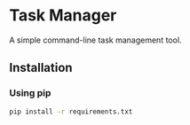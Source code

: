 # Task Manager

A simple command-line task management tool.

## Installation

### Using pip
```bash
pip install -r requirements.txt